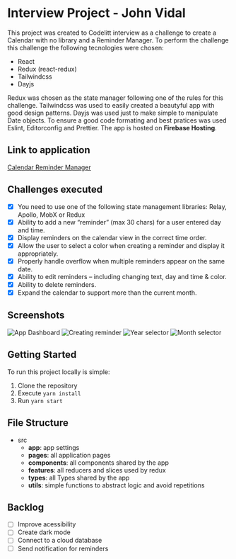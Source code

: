 
# Interview Project - John Vidal

This project was created to Codelitt interview as a challenge to create a Calendar with no library and a Reminder Manager. To perform the challenge this challenge the following tecnologies were chosen:

 - React
 - Redux (react-redux)
 - Tailwindcss
 - Dayjs

Redux was chosen as the state manager following one of the rules for this challenge. Tailwindcss was used to easily created a beautyful app with good design patterns. Dayjs was used just to make simple to manipulate Date objects.
To ensure a good code formating and best pratices was used Eslint, Editorconfig and Prettier. The app is hosted on **Firebase Hosting**.

## Link to application
[Calendar Reminder Manager](https://calendar-project-2bd43.web.app/)

## Challenges executed

 - [x] You need to use one of the following state management libraries: Relay, Apollo, MobX or Redux
 - [x] Ability to add a new “reminder” (max 30 chars) for a user entered day and time.
 - [x] Display reminders on the calendar view in the correct time order.
 - [x] Allow the user to select a color when creating a reminder and display it appropriately.
 - [x] Properly handle overflow when multiple reminders appear on the same date.
 - [x] Ability to edit reminders – including changing text, day and time & color.
 - [x] Ability to delete reminders.
 - [x] Expand the calendar to support more than the current month.

## Screenshots

![App Dashboard](https://gitlab.com/codelittinc/react-interview-project-john-vidal/-/raw/develop/screenshots/app1.jpeg)
![Creating reminder](https://gitlab.com/codelittinc/react-interview-project-john-vidal/-/raw/develop/screenshots/app2.jpeg)
![Year selector](https://gitlab.com/codelittinc/react-interview-project-john-vidal/-/raw/develop/screenshots/app3.jpeg)
![Month selector](https://gitlab.com/codelittinc/react-interview-project-john-vidal/-/raw/develop/screenshots/app4.jpeg)

## Getting Started
To run this project locally is simple:

 1. Clone the repository
 2. Execute `yarn install`
 3. Run `yarn start`

## File Structure

 - src
	 - **app**: app settings
	 - **pages**: all application pages
	 - **components**: all components shared by the app
	 - **features**: all reducers and slices used by redux
	 - **types**: all Types shared by the app
	 - **utils**: simple functions to abstract logic and avoid repetitions

## Backlog

 - [ ] Improve acessibility
 - [ ] Create dark mode
 - [ ] Connect to a cloud database
 - [ ] Send notification for reminders
